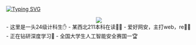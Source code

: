 [![Typing SVG](https://readme-typing-svg.demolab.com?font=Fira+Code&pause=1000&width=435&lines=%E6%97%A9%E4%B8%8A%E5%A5%BD%EF%BC%8C%E4%BD%A0%E4%B9%9F%E8%A6%81%E4%B8%8A%E6%97%A9%E5%85%AB%E5%90%97%EF%BC%9F)](https://git.io/typing-svg)
<div align="center"> <img src="https://metrics.lecoq.io/sun0225SUN?template=classic&config.timezone=Asia%2FShanghai"> </div>
- 这里是一头24级计科生✋
- 某西北211本科在读👨‍🎓
- 爱好网安，主打web，re🧑‍💻
- 正在钻研深度学习🤖
- 全国大学生人工智能安全赛国一🏆

<!--
**Megalomanian/Megalomanian** is a ✨ _special_ ✨ repository because its `README.md` (this file) appears on your GitHub profile.

Here are some ideas to get you started:

- 🔭 I’m currently working on ...
- 🌱 I’m currently learning ...
- 👯 I’m looking to collaborate on ...
- 🤔 I’m looking for help with ...
- 💬 Ask me about ...
- 📫 How to reach me: ...
- 😄 Pronouns: ...
- ⚡ Fun fact: ...
-->
